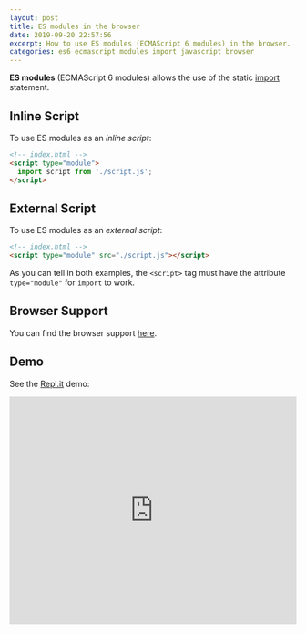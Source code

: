 ```yaml
---
layout: post
title: ES modules in the browser
date: 2019-09-20 22:57:56
excerpt: How to use ES modules (ECMAScript 6 modules) in the browser.
categories: es6 ecmascript modules import javascript browser
---
```


**ES modules** (ECMAScript 6 modules) allows the use of the static [import](https://developer.mozilla.org/docs/Web/JavaScript/Reference/Statements/import) statement.

## Inline Script

To use ES modules as an _inline script_:

```html
<!-- index.html -->
<script type="module">
  import script from './script.js';
</script>
```

## External Script

To use ES modules as an _external script_:

```html
<!-- index.html -->
<script type="module" src="./script.js"></script>
```

As you can tell in both examples, the `<script>` tag must have the attribute `type="module"` for `import` to work.

## Browser Support

You can find the browser support [here](https://caniuse.com/#feat=es6-module).

## Demo

See the [Repl.it](https://repl.it/@remarkablemark/ES-modules) demo:

<iframe height="400px" width="100%" src="https://repl.it/@remarkablemark/ES-modules?lite=true" scrolling="no" frameborder="no" allowtransparency="true" allowfullscreen="true" sandbox="allow-forms allow-pointer-lock allow-popups allow-same-origin allow-scripts allow-modals"></iframe>
